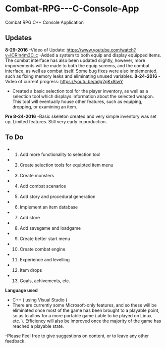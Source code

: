 # Combat-RPG---C-Console-App
Combat RPG C++ Console Application

**Updates**
-
**8-29-2016**
-Video of Update: https://www.youtube.com/watch?v=lORIn4m3C_c
-Added a system to both equip and display equipped items. The combat interface has also been updated slightly, however, more imporvements will be made to both the equip screens, and the combat interface, as well as combat itself. Some bug fixes were also implemented, such as fixing memory leaks and eliminating unused variables. 
**8-24-2016**
-Video of current progress: https://youtu.be/adg2gKx8lwY
- Created a basic selection tool for the player inventory, as well as a selection tool which displays information about the selected weapon.
  This tool will eventually house other features, such as equiping, dropping, or examining an item. 

**Pre 8-24-2016**
-Basic skeleton created and very simple inventory was set up. Limited features. Still very early in production. 

**To Do**
-
- 1) Add more functionality to selection tool
- 2) Create selection tools for equipted item menu
- 3) Create monsters
- 4) Add combat scenarios
- 5) Add story and procedural generation
- 6) Implement an item database
- 7) Add store
- 8) Add savegame and loadgame
- 9) Create better start menu
- 10) Create combat engine
- 11) Experience and levelling
- 12) Item drops
- 13) Goals, achivements, etc.

**Language used** 
- C++ ( using Visual Studio )
- There are currently some Microsoft-only features, and so these will be eliminated once most of the game has been brought to a playable point, so as to allow for a more portable game ( able to be played on Linux, etc. ). Efficiency will also be improved once the majority of the game has reached a playable state. 

-Please Feel free to give suggestions on content, or to leave any other feedback. 

